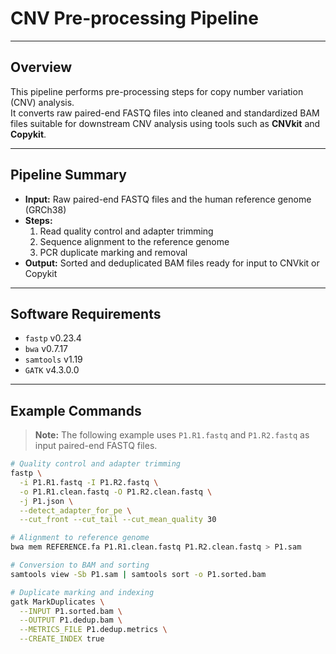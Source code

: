 # CNV Pre-processing Pipeline

---

## Overview

This pipeline performs pre-processing steps for copy number variation (CNV) analysis.  
It converts raw paired-end FASTQ files into cleaned and standardized BAM files suitable for downstream CNV analysis using tools such as **CNVkit** and **Copykit**.

---

## Pipeline Summary

- **Input:** Raw paired-end FASTQ files and the human reference genome (GRCh38)  
- **Steps:**
  1. Read quality control and adapter trimming
  2. Sequence alignment to the reference genome
  3. PCR duplicate marking and removal  
- **Output:** Sorted and deduplicated BAM files ready for input to CNVkit or Copykit

---

## Software Requirements

- `fastp` v0.23.4  
- `bwa` v0.7.17  
- `samtools` v1.19  
- `GATK` v4.3.0.0  

---

## Example Commands

> **Note:** The following example uses `P1.R1.fastq` and `P1.R2.fastq` as input paired-end FASTQ files.

```bash
# Quality control and adapter trimming
fastp \
  -i P1.R1.fastq -I P1.R2.fastq \
  -o P1.R1.clean.fastq -O P1.R2.clean.fastq \
  -j P1.json \
  --detect_adapter_for_pe \
  --cut_front --cut_tail --cut_mean_quality 30

# Alignment to reference genome
bwa mem REFERENCE.fa P1.R1.clean.fastq P1.R2.clean.fastq > P1.sam

# Conversion to BAM and sorting
samtools view -Sb P1.sam | samtools sort -o P1.sorted.bam

# Duplicate marking and indexing
gatk MarkDuplicates \
  --INPUT P1.sorted.bam \
  --OUTPUT P1.dedup.bam \
  --METRICS_FILE P1.dedup.metrics \
  --CREATE_INDEX true
